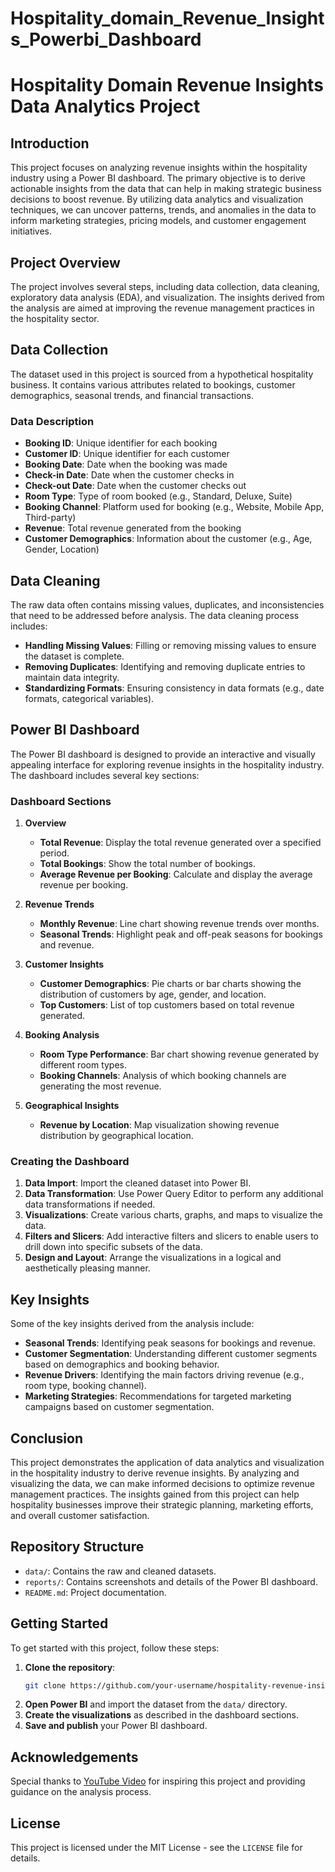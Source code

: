 # Hospitality_domain_Revenue_Insights_Powerbi_Dashboard
# Hospitality Domain Revenue Insights Data Analytics Project

## Introduction
This project focuses on analyzing revenue insights within the hospitality industry using a Power BI dashboard. The primary objective is to derive actionable insights from the data that can help in making strategic business decisions to boost revenue. By utilizing data analytics and visualization techniques, we can uncover patterns, trends, and anomalies in the data to inform marketing strategies, pricing models, and customer engagement initiatives.

## Project Overview
The project involves several steps, including data collection, data cleaning, exploratory data analysis (EDA), and visualization. The insights derived from the analysis are aimed at improving the revenue management practices in the hospitality sector.

## Data Collection
The dataset used in this project is sourced from a hypothetical hospitality business. It contains various attributes related to bookings, customer demographics, seasonal trends, and financial transactions.

### Data Description
- **Booking ID**: Unique identifier for each booking
- **Customer ID**: Unique identifier for each customer
- **Booking Date**: Date when the booking was made
- **Check-in Date**: Date when the customer checks in
- **Check-out Date**: Date when the customer checks out
- **Room Type**: Type of room booked (e.g., Standard, Deluxe, Suite)
- **Booking Channel**: Platform used for booking (e.g., Website, Mobile App, Third-party)
- **Revenue**: Total revenue generated from the booking
- **Customer Demographics**: Information about the customer (e.g., Age, Gender, Location)

## Data Cleaning
The raw data often contains missing values, duplicates, and inconsistencies that need to be addressed before analysis. The data cleaning process includes:
- **Handling Missing Values**: Filling or removing missing values to ensure the dataset is complete.
- **Removing Duplicates**: Identifying and removing duplicate entries to maintain data integrity.
- **Standardizing Formats**: Ensuring consistency in data formats (e.g., date formats, categorical variables).

## Power BI Dashboard
The Power BI dashboard is designed to provide an interactive and visually appealing interface for exploring revenue insights in the hospitality industry. The dashboard includes several key sections:

### Dashboard Sections
1. **Overview**
   - **Total Revenue**: Display the total revenue generated over a specified period.
   - **Total Bookings**: Show the total number of bookings.
   - **Average Revenue per Booking**: Calculate and display the average revenue per booking.

2. **Revenue Trends**
   - **Monthly Revenue**: Line chart showing revenue trends over months.
   - **Seasonal Trends**: Highlight peak and off-peak seasons for bookings and revenue.

3. **Customer Insights**
   - **Customer Demographics**: Pie charts or bar charts showing the distribution of customers by age, gender, and location.
   - **Top Customers**: List of top customers based on total revenue generated.

4. **Booking Analysis**
   - **Room Type Performance**: Bar chart showing revenue generated by different room types.
   - **Booking Channels**: Analysis of which booking channels are generating the most revenue.

5. **Geographical Insights**
   - **Revenue by Location**: Map visualization showing revenue distribution by geographical location.

### Creating the Dashboard
1. **Data Import**: Import the cleaned dataset into Power BI.
2. **Data Transformation**: Use Power Query Editor to perform any additional data transformations if needed.
3. **Visualizations**: Create various charts, graphs, and maps to visualize the data.
4. **Filters and Slicers**: Add interactive filters and slicers to enable users to drill down into specific subsets of the data.
5. **Design and Layout**: Arrange the visualizations in a logical and aesthetically pleasing manner.

## Key Insights
Some of the key insights derived from the analysis include:
- **Seasonal Trends**: Identifying peak seasons for bookings and revenue.
- **Customer Segmentation**: Understanding different customer segments based on demographics and booking behavior.
- **Revenue Drivers**: Identifying the main factors driving revenue (e.g., room type, booking channel).
- **Marketing Strategies**: Recommendations for targeted marketing campaigns based on customer segmentation.

## Conclusion
This project demonstrates the application of data analytics and visualization in the hospitality industry to derive revenue insights. By analyzing and visualizing the data, we can make informed decisions to optimize revenue management practices. The insights gained from this project can help hospitality businesses improve their strategic planning, marketing efforts, and overall customer satisfaction.

## Repository Structure
- `data/`: Contains the raw and cleaned datasets.
- `reports/`: Contains screenshots and details of the Power BI dashboard.
- `README.md`: Project documentation.

## Getting Started
To get started with this project, follow these steps:
1. **Clone the repository**:
    ```sh
    git clone https://github.com/your-username/hospitality-revenue-insights.git
    ```
2. **Open Power BI** and import the dataset from the `data/` directory.
3. **Create the visualizations** as described in the dashboard sections.
4. **Save and publish** your Power BI dashboard.

## Acknowledgements
Special thanks to [YouTube Video](https://youtu.be/tT4V7zguCnc?si=HKXH4rgQbfm-VV50) for inspiring this project and providing guidance on the analysis process.

## License
This project is licensed under the MIT License - see the `LICENSE` file for details.
